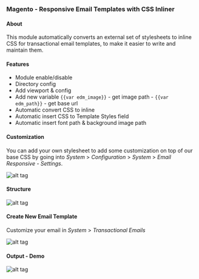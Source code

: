 ### Magento - Responsive Email Templates with CSS Inliner

#### About

This module automatically converts an external set of stylesheets to inline CSS for transactional email templates, to make it easier to write and maintain them.

#### Features

*   Module enable/disable
*   Directory config
*   Add viewport & config
*   Add new variable `{{var edm_image}}` - get image path - `{{var edm_path}}` - get base url
*   Automatic convert CSS to inline
*   Automatic insert CSS to Template Styles field
*   Automatic insert font path & background image path

#### Customization

You can add your own stylesheet to add some customization on top of our base CSS by going into *System* > *Configuration* > *System* > *Email Responsive - Settings*.

![alt tag](https://raw.githubusercontent.com/kiennt2/Magento-Responsive-Email/master/guide/01.config.png)

#### Structure

![alt tag](https://raw.githubusercontent.com/kiennt2/Magento-Responsive-Email/master/guide/02.structure-theme.png)

#### Create New Email Template

Customize your email in *System* > *Transactional Emails*

![alt tag](https://raw.githubusercontent.com/kiennt2/Magento-Responsive-Email/master/guide/03.create-new-email.png)

#### Output - Demo

![alt tag](https://raw.githubusercontent.com/kiennt2/Magento-Responsive-Email/master/guide/04.output.png)